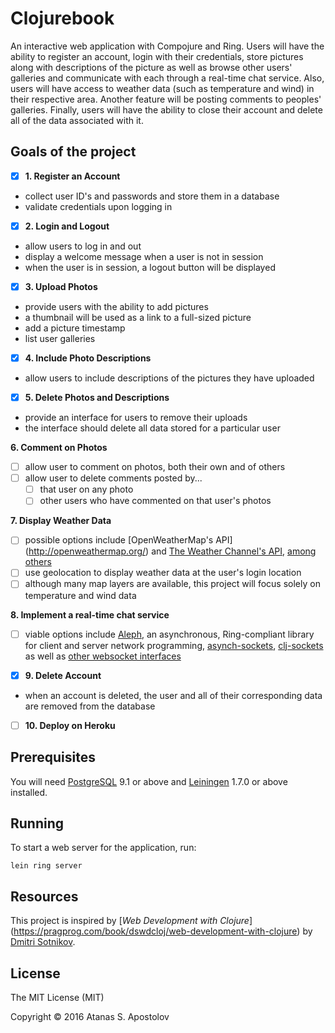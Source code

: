 # Clojurebook

An interactive web application with Compojure and Ring. Users will have the ability to register an account, login with their credentials, store pictures along with descriptions of the picture as well as browse other users' galleries and communicate with each through a real-time chat service. Also, users will have access to weather data (such as temperature and wind) in their respective area. Another feature will be posting comments to peoples' galleries. Finally, users will have the ability to close their account and delete all of the data associated with it. 

## Goals of the project 

- [x] **1. Register an Account**
 * collect user ID's and passwords and store them in a database
 * validate credentials upon logging in

- [x] **2. Login and Logout**
 * allow users to log in and out
 * display a welcome message when a user is not in session
 * when the user is in session, a logout button will be displayed

- [x] **3. Upload Photos**
 * provide users with the ability to add pictures 
 * a thumbnail will be used as a link to a full-sized picture
 * add a picture timestamp
 * list user galleries

- [x] **4. Include Photo Descriptions**
 * allow users to include descriptions of the pictures they have uploaded

- [x] **5. Delete Photos and Descriptions**
 * provide an interface for users to remove their uploads 
 * the interface should delete all data stored for a particular user

**6. Comment on Photos**
- [ ] allow user to comment on photos, both their own and of others
- [ ] allow user to delete comments posted by... 
   - [ ] that user on any photo
   - [ ] other users who have commented on that user's photos

**7. Display Weather Data**
- [ ] possible options include [OpenWeatherMap's API] (http://openweathermap.org/) and [The Weather Channel's API](http://www.wunderground.com/weather/api/?ref=twc), [among others](http://www.programmableweb.com/news/top-10-weather-apis/analysis/2014/11/13) 
- [ ] use geolocation to display weather data at the user's login location
- [ ] although many map layers are available, this project will focus solely on temperature and wind data  
 
**8. Implement a real-time chat service**
- [ ] viable options include [Aleph](https://github.com/ztellman/aleph), an asynchronous, Ring-compliant library for client and server network programming, [asynch-sockets](https://github.com/bguthrie/async-sockets), [clj-sockets](https://github.com/atroche/clj-sockets) as well as [other websocket interfaces](https://clojars.org/search?q=websockets)
 
- [x] **9. Delete Account**
 *  when an account is deleted, the user and all of their corresponding data are removed from the database
 
- [ ] **10. Deploy on Heroku**

## Prerequisites

You will need [PostgreSQL](http://www.postgresql.org/) 9.1 or above and [Leiningen][1] 1.7.0 or above installed.

[1]: https://github.com/technomancy/leiningen 

## Running

To start a web server for the application, run:

    lein ring server

## Resources

This project is inspired by [*Web Development with Clojure*] (https://pragprog.com/book/dswdcloj/web-development-with-clojure) by [Dmitri Sotnikov](https://github.com/yogthos).

## License

The MIT License (MIT)

Copyright © 2016 Atanas S. Apostolov 
